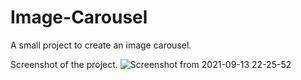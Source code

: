 # Image-Carousel


A small project to create an image carousel.


Screenshot of the project.
![Screenshot from 2021-09-13 22-25-52](https://user-images.githubusercontent.com/43684497/133125557-44bf6bfe-6bf8-4e64-82ac-938df5b5eefc.png)

